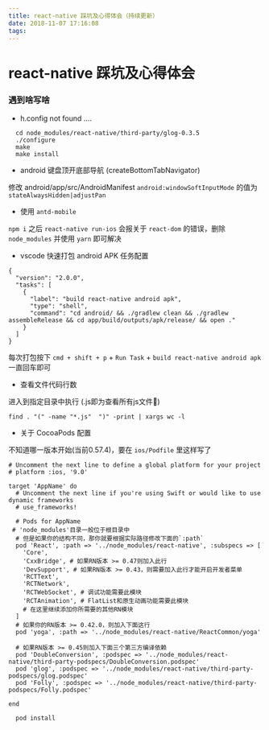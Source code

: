 ```yaml
---
title: react-native 踩坑及心得体会（持续更新）
date: 2018-11-07 17:16:08
tags:
---
```


# react-native 踩坑及心得体会

### 遇到啥写啥

- h.config not found ....

```
  cd node_modules/react-native/third-party/glog-0.3.5
  ./configure
  make
  make install
```

- android 键盘顶开底部导航 (createBottomTabNavigator)

修改 android/app/src/AndroidManifest `android:windowSoftInputMode` 的值为 `stateAlwaysHidden|adjustPan`

- 使用 `antd-mobile`

`npm i` 之后 `react-native run-ios` 会报关于 `react-dom` 的错误，删除 `node_modules` 并使用 `yarn` 即可解决

- vscode 快速打包 android APK 任务配置
```
{
  "version": "2.0.0",
  "tasks": [
    {
      "label": "build react-native android apk",
      "type": "shell",
      "command": "cd android/ && ./gradlew clean && ./gradlew assembleRelease && cd app/build/outputs/apk/release/ && open ."
    }
  ]
}
```

每次打包按下 `cmd + shift + p` + `Run Task` + `build react-native android apk` 一直回车即可

- 查看文件代码行数

进入到指定目录中执行 (.js即为查看所有js文件)

```
find . "(" -name "*.js"  ")" -print | xargs wc -l
```

- 关于 CocoaPods 配置

不知道哪一版本开始(当前0.57.4)，要在 `ios/Podfile` 里这样写了

```
# Uncomment the next line to define a global platform for your project
# platform :ios, '9.0'

target 'AppName' do
  # Uncomment the next line if you're using Swift or would like to use dynamic frameworks
  # use_frameworks!

  # Pods for AppName
 # 'node_modules'目录一般位于根目录中
  # 但是如果你的结构不同，那你就要根据实际路径修改下面的`:path`
  pod 'React', :path => '../node_modules/react-native', :subspecs => [
    'Core',
    'CxxBridge', # 如果RN版本 >= 0.47则加入此行
    'DevSupport', # 如果RN版本 >= 0.43，则需要加入此行才能开启开发者菜单
    'RCTText',
    'RCTNetwork',
    'RCTWebSocket', # 调试功能需要此模块
    'RCTAnimation', # FlatList和原生动画功能需要此模块
    # 在这里继续添加你所需要的其他RN模块
  ]
  # 如果你的RN版本 >= 0.42.0，则加入下面这行
  pod 'yoga', :path => '../node_modules/react-native/ReactCommon/yoga'

  # 如果RN版本 >= 0.45则加入下面三个第三方编译依赖
  pod 'DoubleConversion', :podspec => '../node_modules/react-native/third-party-podspecs/DoubleConversion.podspec'
  pod 'glog', :podspec => '../node_modules/react-native/third-party-podspecs/glog.podspec'
  pod 'Folly', :podspec => '../node_modules/react-native/third-party-podspecs/Folly.podspec'

end
```

```
  pod install
```
